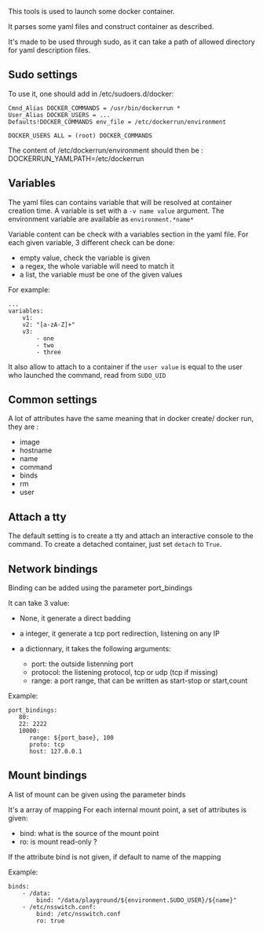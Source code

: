 This tools is used to launch some docker container.

It parses some yaml files and construct container as described.

It's made to be used through sudo, as it can take a path of allowed directory for yaml description files.

Sudo settings
-------------
To use it, one should add in /etc/sudoers.d/docker:

    Cmnd_Alias DOCKER_COMMANDS = /usr/bin/dockerrun *
    User_Alias DOCKER_USERS = ...
    Defaults!DOCKER_COMMANDS env_file = /etc/dockerrun/environment

    DOCKER_USERS ALL = (root) DOCKER_COMMANDS

The content of /etc/dockerrun/environment should then be :
    DOCKERRUN_YAMLPATH=/etc/dockerrun

Variables
---------

The yaml files can contains variable that will be resolved at container creation time. A variable is set
with a `-v name value` argument. The environment variable are available as `environment.*name*`

Variable content can be check with a variables section in the yaml file. For each given variable, 3 different check can
be done:

 * empty value, check the variable is given
 * a regex, the whole variable will need to match it
 * a list, the variable must be one of the given values

For example:

    ...
    variables:
        v1:
        v2: "[a-zA-Z]+"
        v3:
            - one
            - two
            - three

It also allow to attach to a container if the `user value` is equal to the user who launched the command, read
from `SUDO_UID`

Common settings
---------------

A lot of attributes have the same meaning that in docker create/ docker run, they are :

* image
* hostname
* name
* command
* binds
* rm
* user

Attach a tty
------------
The default setting is to create a tty and attach an interactive console to the command.
To create a detached container, just set `detach` to `True`.

Network bindings
----------------
Binding can be added using the parameter port_bindings

It can take 3 value:

 * None, it generate a direct badding
 * a integer, it generate a tcp port redirection, listening on any IP
 * a dictionnary, it takes the following arguments:
 
    * port: the outside listenning port
    * protocol: the listening protocol, tcp or udp (tcp if missing)
    * range: a port range, that can be written as start-stop or start,count
    
Example:

    port_bindings:
       80:
       22: 2222
       10000: 
          range: ${port_base}, 100
          proto: tcp
          host: 127.0.0.1

Mount bindings
--------------
A list of mount can be given using the parameter binds

It's a array of mapping
For each internal mount point, a set of attributes is given:

* bind: what is the source of the mount point
* ro: is mount read-only ?

If the attribute bind is not given, if default to name of the mapping

Example:

    binds:
        - /data:
            bind: "/data/playground/${environment.SUDO_USER}/${name}"
        - /etc/nsswitch.conf:
            bind: /etc/nsswitch.conf
            ro: true
    

